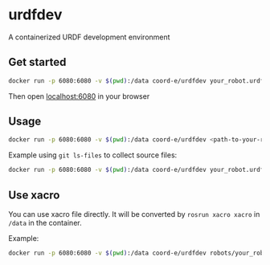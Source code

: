 # urdfdev

A containerized URDF development environment

## Get started

```bash
docker run -p 6080:6080 -v $(pwd):/data coord-e/urdfdev your_robot.urdf
```

Then open [localhost:6080](http://localhost:6080/) in your browser

## Usage

```bash
docker run -p 6080:6080 -v $(pwd):/data coord-e/urdfdev <path-to-your-robot> [source-file...]
```

Example using `git ls-files` to collect source files:

```bash
docker run -p 6080:6080 -v $(pwd):/data coord-e/urdfdev your_robot.urdf $(git ls-files)
```

## Use xacro

You can use xacro file directly.
It will be converted by `rosrun xacro xacro` in `/data` in the container.

Example:

```bash
docker run -p 6080:6080 -v $(pwd):/data coord-e/urdfdev robots/your_robot.xacro
```
